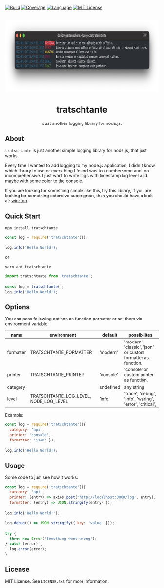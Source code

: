 <div id="top"></div>

[![Build][build-shield]][build-url]
[![Coverage][coverage-shield]][coverage-url]
[![Language][language-shield]][build-url]
[![MIT License][license-shield]][license-url]



<br />
<div align="center">
  <a href="https://github.com/hackercowboy/tratschtante">
    <img src="./screenshot.png" alt="Logo" width="906" height="235">
  </a>

<h1 align="center">tratschtante</h1>
  <p align="center">
    Just another logging library for node.js.
  </p>
</div>

## About

`tratschtante` is just another simple logging library for node.js, that just works. 

Every time I wanted to add logging to my node.js application, I didn't know which library to use or everything I found was too cumbersome and too incomprehensive. I just want to write logs with timestamp log level and maybe with some color to the console. 

If you are looking for something simple like this, try this library, if you are looking for something extensive super great, then you should have a look at: [winston](https://github.com/winstonjs/winston).

## Quick Start

```bash
npm install tratschtante 
```

```javascript
const log = require('tratschtante')();

log.info('Hello World!);
```

or 

```bash
yarn add tratschtante 
```

```javascript
import tratschtante from 'tratschtante';

const log = tratschtante();
log.info('Hello World!);
```

## Options
You can pass following options as function parmeter or set them via environment variable:

| name  | environment | default | possibilites |
|---|---|---|---|
| formatter  | TRATSCHTANTE_FORMATTER | 'modern' | 'modern', 'classic', 'json' or custom formatter as function. |
| printer  | TRATSCHTANTE_PRINTER | 'console' | 'console' or custom printer as function. |
| category  | | undefined | any string |
| level | TRATSCHTANTE_LOG_LEVEL, NODE_LOG_LEVEL | 'info' | 'trace', 'debug', 'info', 'waring', 'error', 'critical',|

Example: 

```javascript
const log = require('tratschtante')({ 
  category: 'api',
  printer: 'console',
  formatter: 'json' });

log.info('Hello World!);
```

## Usage
Some code to just see how it works:

```javascript
const log = require('tratschtante')({ 
  category: 'api',
  printer: (entry) => axios.post('http://localhost:3000/log', entry),
  formatter: (entry) => JSON.stringify(entry) });

log.info('Hello World!');

log.debug(() => JSON.stringify({ key: 'value' }));

try {
  throw new Error('Something went wrong');
} catch (error) {
  log.error(error);
}

```

## License

MIT License. See `LICENSE.txt` for more information.


[build-shield]: https://img.shields.io/github/workflow/status/hackercowboy/tratschtante/Build.svg?style=for-the-badge
[build-url]: https://github.com/hackercowboy/tratschtante/actions/workflows/main.yml
[language-shield]: https://img.shields.io/github/languages/top/hackercowboy/tratschtante.svg?style=for-the-badge
[language-url]: https://github.com/hackercowboy/tratschtante
[coverage-shield]: https://img.shields.io/coveralls/github/hackercowboy/tratschtante.svg?style=for-the-badge
[coverage-url]: https://coveralls.io/github/hackercowboy/tratschtante
[license-shield]: https://img.shields.io/github/license/hackercowboy/tratschtante.svg?style=for-the-badge
[license-url]: https://github.com/hackercowboy/tratschtante/blob/master/LICENSE.txt


